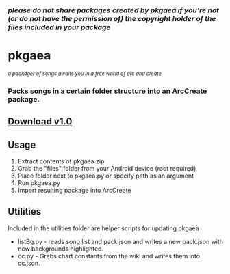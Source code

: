 ### ***please do not share packages created by pkgaea if you're not (or do not have the permission of) the copyright holder of the files included in your package***

# pkgaea
<sub>*a packager of songs awaits you in a free world of arc and create*</sub>

### Packs songs in a certain folder structure into an ArcCreate package.
## [Download v1.0](https://github.com/msta3t/pkgaea/releases/download/1.0.0/pkgaea.zip)

## Usage
1. Extract contents of pkgaea.zip 
2. Grab the "files" folder from your Android device (root required)
3. Place folder next to pkgaea.py or specify path as an argument
4. Run pkgaea.py
5. Import resulting package into ArcCreate

## Utilities
Included in the utilities folder are helper scripts for updating pkgaea
- listBg.py - reads song list and pack.json and writes a new pack.json with new backgrounds highlighted.
- cc.py - Grabs chart constants from the wiki and writes them into cc.json.

